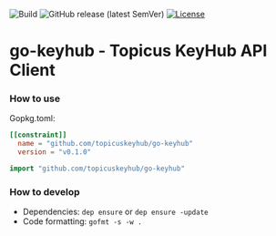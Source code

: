 ![Build](https://github.com/topicuskeyhub/go-keyhub/workflows/Build/badge.svg?branch=master)
![GitHub release (latest SemVer)](https://img.shields.io/github/v/release/topicuskeyhub/go-keyhub?label=Release)
[![License](https://img.shields.io/badge/License-Apache%202.0-blue.svg)](https://opensource.org/licenses/Apache-2.0)

# go-keyhub - Topicus KeyHub API Client

### How to use
Gopkg.toml:
```toml
[[constraint]]
  name = "github.com/topicuskeyhub/go-keyhub"
  version = "v0.1.0"
```

```go
import "github.com/topicuskeyhub/go-keyhub"
```

### How to develop
* Dependencies: `dep ensure` or `dep ensure -update`
* Code formatting: `gofmt -s -w .`
